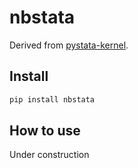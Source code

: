 nbstata
================

<!-- WARNING: THIS FILE WAS AUTOGENERATED! DO NOT EDIT! -->

Derived from
[pystata-kernel](https://github.com/ticoneva/pystata-kernel).

## Install

``` sh
pip install nbstata
```

## How to use

Under construction

